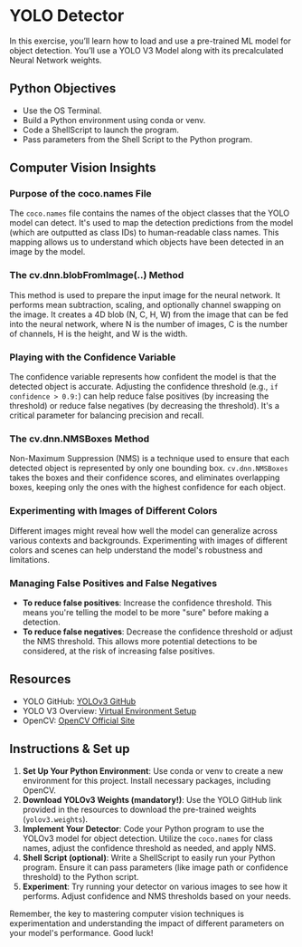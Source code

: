 # YOLO Detector

In this exercise, you’ll learn how to load and use a pre-trained ML model for object detection. You’ll use a YOLO V3 Model along with its precalculated Neural Network weights.

## Python Objectives

- Use the OS Terminal.
- Build a Python environment using conda or venv.
- Code a ShellScript to launch the program.
- Pass parameters from the Shell Script to the Python program.

## Computer Vision Insights

### Purpose of the coco.names File

The `coco.names` file contains the names of the object classes that the YOLO model can detect. It's used to map the detection predictions from the model (which are outputted as class IDs) to human-readable class names. This mapping allows us to understand which objects have been detected in an image by the model.

### The cv.dnn.blobFromImage(..) Method

This method is used to prepare the input image for the neural network. It performs mean subtraction, scaling, and optionally channel swapping on the image. It creates a 4D blob (N, C, H, W) from the image that can be fed into the neural network, where N is the number of images, C is the number of channels, H is the height, and W is the width.

### Playing with the Confidence Variable

The confidence variable represents how confident the model is that the detected object is accurate. Adjusting the confidence threshold (e.g., `if confidence > 0.9:`) can help reduce false positives (by increasing the threshold) or reduce false negatives (by decreasing the threshold). It's a critical parameter for balancing precision and recall.

### The cv.dnn.NMSBoxes Method

Non-Maximum Suppression (NMS) is a technique used to ensure that each detected object is represented by only one bounding box. `cv.dnn.NMSBoxes` takes the boxes and their confidence scores, and eliminates overlapping boxes, keeping only the ones with the highest confidence for each object.

### Experimenting with Images of Different Colors

Different images might reveal how well the model can generalize across various contexts and backgrounds. Experimenting with images of different colors and scenes can help understand the model's robustness and limitations.

### Managing False Positives and False Negatives

- **To reduce false positives**: Increase the confidence threshold. This means you're telling the model to be more "sure" before making a detection.
- **To reduce false negatives**: Decrease the confidence threshold or adjust the NMS threshold. This allows more potential detections to be considered, at the risk of increasing false positives.

## Resources

- YOLO GitHub: [YOLOv3 GitHub](https://github.com/ultralytics/yolov3/releases)
- YOLO V3 Overview: [Virtual Environment Setup](https://python.land/virtual-environments/virtualenv)
- OpenCV: [OpenCV Official Site](https://opencv.org/)


## Instructions & Set up

1. **Set Up Your Python Environment**: Use conda or venv to create a new environment for this project. Install necessary packages, including OpenCV.
2. **Download YOLOv3 Weights (mandatory!)**: Use the YOLO GitHub link provided in the resources to download the pre-trained weights (`yolov3.weights`).
3. **Implement Your Detector**: Code your Python program to use the YOLOv3 model for object detection. Utilize the `coco.names` for class names, adjust the confidence threshold as needed, and apply NMS.
4. **Shell Script (optional)**: Write a ShellScript to easily run your Python program. Ensure it can pass parameters (like image path or confidence threshold) to the Python script.
5. **Experiment**: Try running your detector on various images to see how it performs. Adjust confidence and NMS thresholds based on your needs.

Remember, the key to mastering computer vision techniques is experimentation and understanding the impact of different parameters on your model's performance. Good luck!